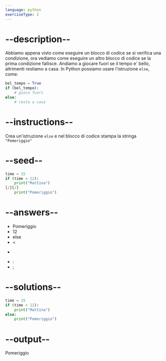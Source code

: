 ```yaml
---
language: python
exerciseType: 2
---
```


# --description--

Abbiamo appena visto come eseguire un blocco di codice se si verifica una condizione, ora vediamo come eseguire un altro blocco di codice se la prima condizione fallisce.
Andiamo a giocare fuori se il tempo e' bello, altrimenti restiamo a casa.
In Python possiamo usare l'istruzione `else`, come:
```python
bel_tempo = True
if (bel_tempo):
    # gioca fuori
else:
    # resta a casa
```

# --instructions--

Crea un'istruzione `else` e nel blocco di codice stampa la stringa `"Pomeriggio"`

# --seed--

```python
time = 15
if (time < 12):
    print("Mattina")
[/][/]
    print("Pomeriggio")
```

# --answers--

- Pomeriggio
- 12
- else
-  < 
-  > 
- :
- ;

# --solutions--

```python
time = 15
if (time < 12):
    print("Mattina")
else:
    print("Pomeriggio")
```

# --output--

Pomeriggio
